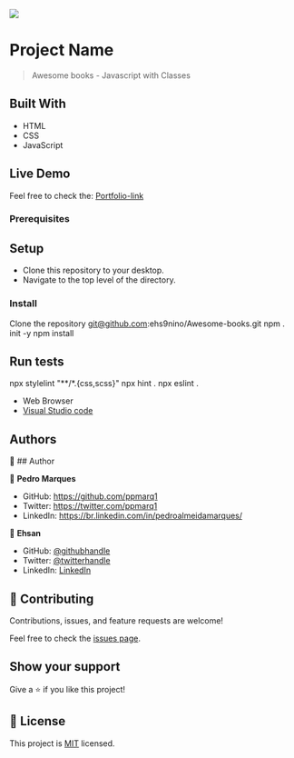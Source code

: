 ![](https://img.shields.io/badge/Microverse-blueviolet)

# Project Name

> Awesome books - Javascript with Classes


## Built With

- HTML
- CSS
- JavaScript

## Live Demo 

Feel free to check the: [Portfolio-link](https://ehs9nino.github.io/Awesome-books/)


### Prerequisites

## Setup
- Clone this repository to your desktop.
- Navigate to the top level of the directory.

### Install
 Clone the repository
git@github.com:ehs9nino/Awesome-books.git
npm . init -y
npm install

## Run tests
npx stylelint "**/*.{css,scss}"
npx hint .
npx eslint .

- Web Browser
- [Visual Studio code](https://code.visualstudio.com/)


## Authors

👤 ## Author

👤 **Pedro Marques**

- GitHub: https://github.com/ppmarq1
- Twitter: https://twitter.com/ppmarq1
- LinkedIn: https://br.linkedin.com/in/pedroalmeidamarques/  

👤 **Ehsan**

- GitHub: [@githubhandle](https://github.com/githubhandle)
- Twitter: [@twitterhandle](https://twitter.com/ehsan9nino)
- LinkedIn: [LinkedIn](https://www.linkedin.com/in/ehsan-qader-a230a6165/)

## 🤝 Contributing

Contributions, issues, and feature requests are welcome!

Feel free to check the [issues page](https://github.com/ehs9nino/Awesome-books/issues).

## Show your support

Give a ⭐️ if you like this project!

## 📝 License

This project is [MIT](./MIT.md) licensed.
